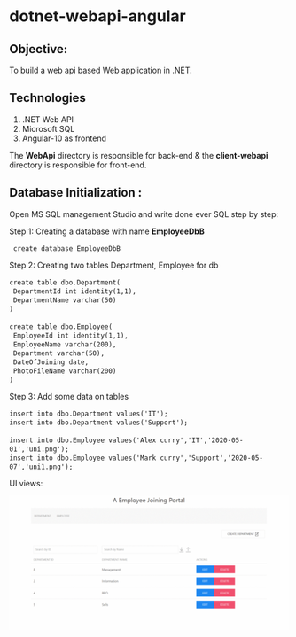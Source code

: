 # dotnet-webapi-angular

## Objective:
To build a web api based Web application in .NET. 

## Technologies 
  1. .NET Web API
  2. Microsoft SQL 
  3. Angular-10 as frontend
  
The **WebApi** directory is responsible for back-end & 
the **client-webapi** directory is responsible for front-end.
  
## Database Initialization :
Open MS SQL management Studio and write done ever SQL step by step:

Step 1: Creating a database with name **EmployeeDbB**
```
 create database EmployeeDbB
```
Step 2: Creating two tables Department, Employee for db
```
create table dbo.Department(
 DepartmentId int identity(1,1),
 DepartmentName varchar(50)
)

create table dbo.Employee(
 EmployeeId int identity(1,1),
 EmployeeName varchar(200),
 Department varchar(50),
 DateOfJoining date,
 PhotoFileName varchar(200)
)
```
Step 3: Add some data on tables
```
insert into dbo.Department values('IT');
insert into dbo.Department values('Support');

insert into dbo.Employee values('Alex curry','IT','2020-05-01','uni.png');
insert into dbo.Employee values('Mark curry','Support','2020-05-07','uni1.png');
```

UI views:

![Alt Text](photos/overview.gif)



